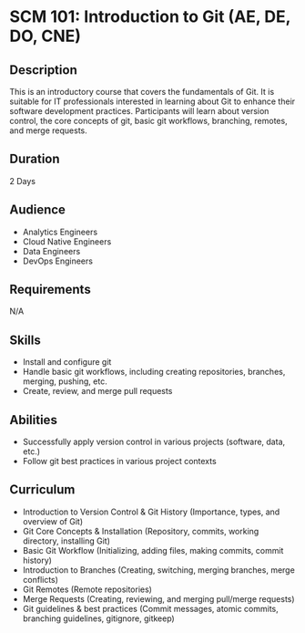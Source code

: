 # SCM 101: Introduction to Git (AE, DE, DO, CNE)
## Description

This is an introductory course that covers the fundamentals of Git. It is suitable for IT professionals interested in learning about Git to enhance their software development practices. Participants will learn about version control, the core concepts of git, basic git workflows, branching, remotes, and merge requests.

## Duration
2 Days

## Audience
* Analytics Engineers
* Cloud Native Engineers
* Data Engineers
* DevOps Engineers

## Requirements
N/A

## Skills
* Install and configure git
* Handle basic git workflows, including creating repositories, branches, merging, pushing, etc.
* Create, review, and merge pull requests

## Abilities 
* Successfully apply version control in various projects (software, data, etc.)
* Follow git best practices in various project contexts

## Curriculum
* Introduction to Version Control & Git History (Importance, types, and overview of Git)
* Git Core Concepts & Installation (Repository, commits, working directory, installing Git)
* Basic Git Workflow (Initializing, adding files, making commits, commit history)
* Introduction to Branches (Creating, switching, merging branches, merge conflicts)
* Git Remotes (Remote repositories)
* Merge Requests (Creating, reviewing, and merging pull/merge requests)
* Git guidelines & best practices (Commit messages, atomic commits, branching guidelines, gitignore, gitkeep)

